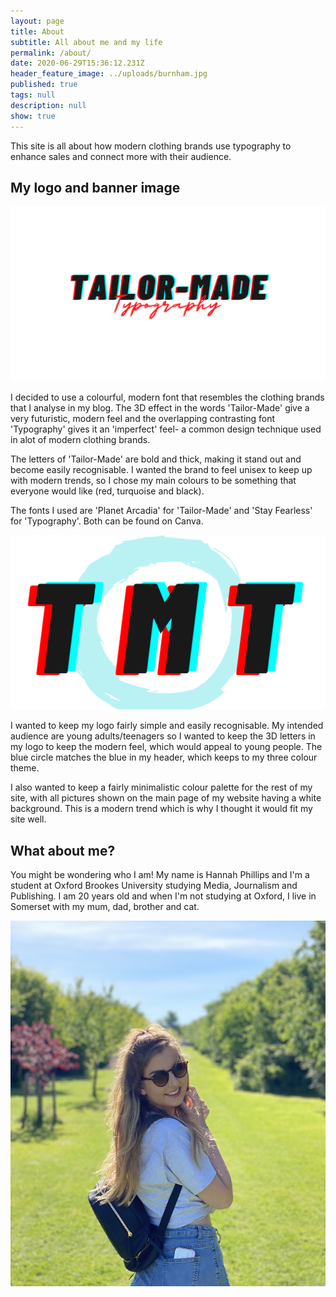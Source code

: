 ```yaml
---
layout: page
title: About
subtitle: All about me and my life
permalink: /about/
date: 2020-06-29T15:36:12.231Z
header_feature_image: ../uploads/burnham.jpg
published: true
tags: null
description: null
show: true
---
```

This site is all about how modern clothing brands use typography to enhance sales and connect more with their audience. 

## My logo and banner image

![Tailor-Made Typography header](../uploads/tailor-made-3.png "Tailor-Made Typography header")

I decided to use a colourful, modern font that resembles the clothing brands that I analyse in my blog. The 3D effect in the words 'Tailor-Made' give a very futuristic, modern feel and the overlapping contrasting font 'Typography' gives it an 'imperfect' feel- a common design technique used in alot of modern clothing brands. 

The letters of 'Tailor-Made' are bold and thick, making it stand out and become easily recognisable. I wanted the brand to feel unisex to keep up with modern trends, so I chose my main colours to be something that everyone would like (red, turquoise and black).

The fonts I used are 'Planet Arcadia' for 'Tailor-Made' and 'Stay Fearless' for 'Typography'. Both can be found on Canva.

![Tailor-Made Typography logo](../uploads/copy-of-copy-of-t-4.png "Tailor-Made Typography logo")

I wanted to keep my logo fairly simple and easily recognisable. My intended audience are young adults/teenagers so I wanted to keep the 3D letters in my logo to keep the modern feel, which would appeal to young people. The blue circle matches the blue in my header, which keeps to my three colour theme.

I also wanted to keep a fairly minimalistic colour palette for the rest of my site, with all pictures shown on the main page of my website having a white background. This is a modern trend which is why I thought it would fit my site well.

## What about me?

You might be wondering who I am! My name is Hannah Phillips and I'm a student at Oxford Brookes University studying Media, Journalism and Publishing. I am 20 years old and when I'm not studying at Oxford, I live in Somerset with my mum, dad, brother and cat. 

![Me, Brent Knoll](../uploads/img_1506.jpg "Me, Brent Knoll")